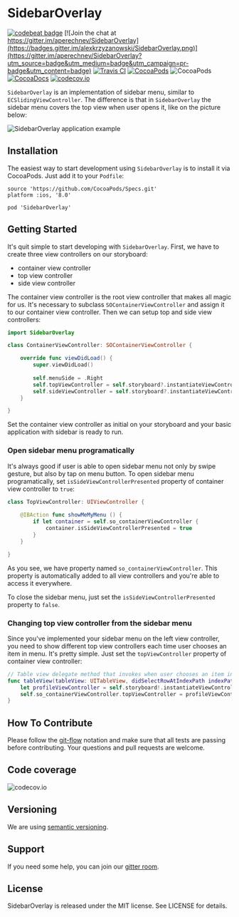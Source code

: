 # SidebarOverlay

[![codebeat badge](https://codebeat.co/badges/6baf796e-bf93-447c-93d0-1727ad4ebccb)](https://codebeat.co/projects/github-com-aperechnev-sidebaroverlay-develop) [![Join the chat at https://gitter.im/aperechnev/SidebarOverlay](https://badges.gitter.im/alexkrzyzanowski/SidebarOverlay.png)](https://gitter.im/aperechnev/SidebarOverlay?utm_source=badge&utm_medium=badge&utm_campaign=pr-badge&utm_content=badge) [![Travis CI](https://api.travis-ci.org/aperechnev/SidebarOverlay.svg?branch=develop)](https://travis-ci.org/aperechnev/SidebarOverlay) [![CocoaPods](https://img.shields.io/cocoapods/v/SidebarOverlay.svg)](http://cocoapods.org/pods/SidebarOverlay) ![CocoaPods](https://img.shields.io/cocoapods/p/SidebarOverlay.svg) [![CocoaDocs](https://img.shields.io/cocoapods/metrics/doc-percent/SidebarOverlay.svg)](http://cocoadocs.org/docsets/SidebarOverlay/) [![codecov.io](https://codecov.io/github/aperechnev/SidebarOverlay/coverage.svg?branch=develop)](https://codecov.io/github/aperechnev/SidebarOverlay?branch=develop)

`SidebarOverlay` is an implementation of sidebar menu, similar to `ECSlidingViewController`. The difference is that in `SidebarOverlay` the sidebar menu covers the top view when user opens it, like on the picture below:

![SidebarOverlay application example](https://habrastorage.org/files/812/9c0/7da/8129c07da55f4a95a110bea8eb4a8e5b.gif)

## Installation

The easiest way to start development using `SidebarOverlay` is to install it via CocoaPods. Just add it to your `Podfile`:

```Podspec
source 'https://github.com/CocoaPods/Specs.git'
platform :ios, '8.0'

pod 'SidebarOverlay'
```

## Getting Started

It's quit simple to start developing with `SidebarOverlay`. First, we have to create three view controllers on our storyboard:

* container view controller
* top view controller
* side view controller

The container view controller is the root view controller that makes all magic for us. It's necessary to subclass `SOContainerViewController` and assign it to our container view controller. Then we can setup top and side view controllers:

```Swift
import SidebarOverlay

class ContainerViewController: SOContainerViewController {

    override func viewDidLoad() {
        super.viewDidLoad()
    
        self.menuSide = .Right
        self.topViewController = self.storyboard?.instantiateViewControllerWithIdentifier("topScreen")
        self.sideViewController = self.storyboard?.instantiateViewControllerWithIdentifier("leftScreen")
    }

}
```

Set the container view controller as initial on your storyboard and your basic application with sidebar is ready to run.

### Open sidebar menu programatically

It's always good if user is able to open sidebar menu not only by swipe gesture, but also by tap on menu button. To open sidebar menu programatically, set `isSideViewControllerPresented` property of container view controller to `true`:

```Swift
class TopViewController: UIViewController {
    
    @IBAction func showMeMyMenu () {
        if let container = self.so_containerViewController {
            container.isSideViewControllerPresented = true
        }
    }

}
```

As you see, we have property named `so_containerViewController`. This property is automatically added to all view controllers and you're able to access it everywhere.

To close the sidebar menu, just set the `isSideViewControllerPresented` property to `false`.

### Changing top view controller from the sidebar menu

Since you've implemented your sidebar menu on the left view controller, you need to show different top view controllers each time user chooses an item in menu. It's pretty simple. Just set the `topViewController` property of container view controller:

```Swift
// Table view delegate method that invokes when user chooses an item in UITableView
func tableView(tableView: UITableView, didSelectRowAtIndexPath indexPath: NSIndexPath) {
    let profileViewController = self.storyboard!.instantiateViewControllerWithIdentifier("profileViewController")
    self.so_containerViewController.topViewController = profileViewController
}
```

## How To Contribute

Please follow the [git-flow](http://danielkummer.github.io/git-flow-cheatsheet/index.html) notation and make sure that all tests are passing before contributing. Your questions and pull requests are welcome.

## Code coverage

![codecov.io](https://codecov.io/github/aperechnev/SidebarOverlay/branch.svg?branch=develop)

## Versioning

We are using [semantic versioning](http://semver.org).

## Support

If you need some help, you can join our [gitter room](https://gitter.im/aperechnev/SidebarOverlay).

## License

SidebarOverlay is released under the MIT license. See LICENSE for details.
